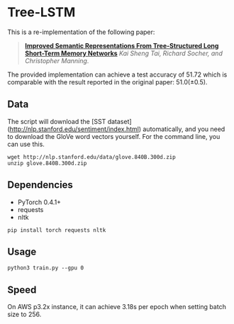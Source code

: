 # Tree-LSTM
This is a re-implementation of the following paper:

> [**Improved Semantic Representations From Tree-Structured Long Short-Term Memory Networks**](http://arxiv.org/abs/1503.00075) 
> *Kai Sheng Tai, Richard Socher, and Christopher Manning*. 

The provided implementation can achieve a test accuracy of 51.72 which is comparable with the result reported in the original paper: 51.0(±0.5).

## Data
The script will download the [SST dataset] (http://nlp.stanford.edu/sentiment/index.html) automatically, and you need to download the GloVe word vectors yourself. For the command line, you can use this.
```
wget http://nlp.stanford.edu/data/glove.840B.300d.zip
unzip glove.840B.300d.zip
```

## Dependencies
* PyTorch 0.4.1+
* requests
* nltk

```
pip install torch requests nltk
```

## Usage
```
python3 train.py --gpu 0
```

## Speed

On AWS p3.2x instance, it can achieve 3.18s per epoch when setting batch size to 256.
